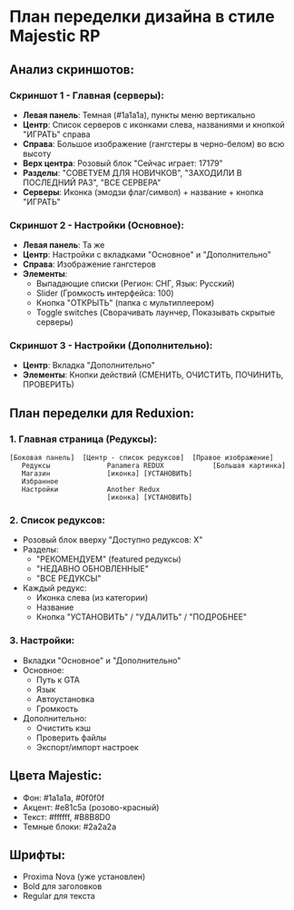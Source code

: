 # План переделки дизайна в стиле Majestic RP

## Анализ скриншотов:

### Скриншот 1 - Главная (серверы):
- **Левая панель**: Темная (#1a1a1a), пункты меню вертикально
- **Центр**: Список серверов с иконками слева, названиями и кнопкой "ИГРАТЬ" справа
- **Справа**: Большое изображение (гангстеры в черно-белом) во всю высоту
- **Верх центра**: Розовый блок "Сейчас играет: 17179"
- **Разделы**: "СОВЕТУЕМ ДЛЯ НОВИЧКОВ", "ЗАХОДИЛИ В ПОСЛЕДНИЙ РАЗ", "ВСЕ СЕРВЕРА"
- **Серверы**: Иконка (эмодзи флаг/символ) + название + кнопка "ИГРАТЬ"

### Скриншот 2 - Настройки (Основное):
- **Левая панель**: Та же
- **Центр**: Настройки с вкладками "Основное" и "Дополнительно"
- **Справа**: Изображение гангстеров
- **Элементы**:
  - Выпадающие списки (Регион: СНГ, Язык: Русский)
  - Slider (Громкость интерфейса: 100)
  - Кнопка "ОТКРЫТЬ" (папка с мультиплеером)
  - Toggle switches (Сворачивать лаунчер, Показывать скрытые серверы)

### Скриншот 3 - Настройки (Дополнительно):
- **Центр**: Вкладка "Дополнительно"
- **Элементы**: Кнопки действий (СМЕНИТЬ, ОЧИСТИТЬ, ПОЧИНИТЬ, ПРОВЕРИТЬ)

## План переделки для Reduxion:

### 1. Главная страница (Редуксы):
```
[Боковая панель]  [Центр - список редуксов]  [Правое изображение]
   Редуксы              Panamera REDUX            [Большая картинка]
   Магазин              [иконка] [УСТАНОВИТЬ]
   Избранное            
   Настройки            Another Redux
                        [иконка] [УСТАНОВИТЬ]
```

### 2. Список редуксов:
- Розовый блок вверху "Доступно редуксов: X"
- Разделы:
  * "РЕКОМЕНДУЕМ" (featured редуксы)
  * "НЕДАВНО ОБНОВЛЕННЫЕ"
  * "ВСЕ РЕДУКСЫ"
- Каждый редукс:
  * Иконка слева (из категории)
  * Название
  * Кнопка "УСТАНОВИТЬ" / "УДАЛИТЬ" / "ПОДРОБНЕЕ"

### 3. Настройки:
- Вкладки "Основное" и "Дополнительно"
- Основное:
  * Путь к GTA
  * Язык
  * Автоустановка
  * Громкость
- Дополнительно:
  * Очистить кэш
  * Проверить файлы
  * Экспорт/импорт настроек

## Цвета Majestic:
- Фон: #1a1a1a, #0f0f0f
- Акцент: #e81c5a (розово-красный)
- Текст: #ffffff, #B8B8D0
- Темные блоки: #2a2a2a

## Шрифты:
- Proxima Nova (уже установлен)
- Bold для заголовков
- Regular для текста
